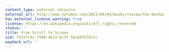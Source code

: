 ```yaml
---
content_type: external-resource
external_url: http://www.nytimes.com/2011/09/04/books/review/the-mechanic-muse-from-scroll-to-screen.html?_r=0
has_external_license_warning: true
license: https://en.wikipedia.org/wiki/All_rights_reserved
status: ''
title: From Scroll to Screen
uid: f332fc9c-7588-4433-bc3f-56cb0f5f67cc
wayback_url: ''
---
```

